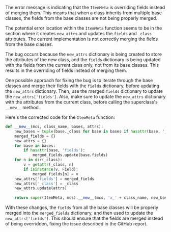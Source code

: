 The error message is indicating that the `ItemMeta` is overriding fields instead of merging them. This means that when a class inherits from multiple base classes, the fields from the base classes are not being properly merged.

The potential error location within the `ItemMeta` function seems to be in the section where it creates `new_attrs` and updates the `fields` and `_class` attributes. The current implementation is not correctly merging the fields from the base classes.

The bug occurs because the `new_attrs` dictionary is being created to store the attributes of the new class, and the `fields` dictionary is being updated with the fields from the current class only, not from its base classes. This results in the overriding of fields instead of merging them.

One possible approach for fixing the bug is to iterate through the base classes and merge their fields with the `fields` dictionary, before updating the `new_attrs` dictionary. Then, use the merged `fields` dictionary to update the `new_attrs['fields']`. Also, make sure to update the `new_attrs` dictionary with the attributes from the current class, before calling the superclass's `__new__` method.

Here's the corrected code for the `ItemMeta` function:
```python
def __new__(mcs, class_name, bases, attrs):
    new_bases = tuple(base._class for base in bases if hasattr(base, '_class'))
    merged_fields = {}
    new_attrs = {}
    for base in bases:
        if hasattr(base, 'fields'):
            merged_fields.update(base.fields)
    for n in dir(_class):
        v = getattr(_class, n)
        if isinstance(v, Field):
            merged_fields[n] = v
    new_attrs['fields'] = merged_fields
    new_attrs['_class'] = _class
    new_attrs.update(attrs)
    
    return super(ItemMeta, mcs).__new__(mcs, 'x_' + class_name, new_bases, new_attrs)
```
With these changes, the `fields` from all the base classes will be properly merged into the `merged_fields` dictionary, and then used to update the `new_attrs['fields']`. This should ensure that the fields are merged instead of being overridden, fixing the issue described in the GitHub report.